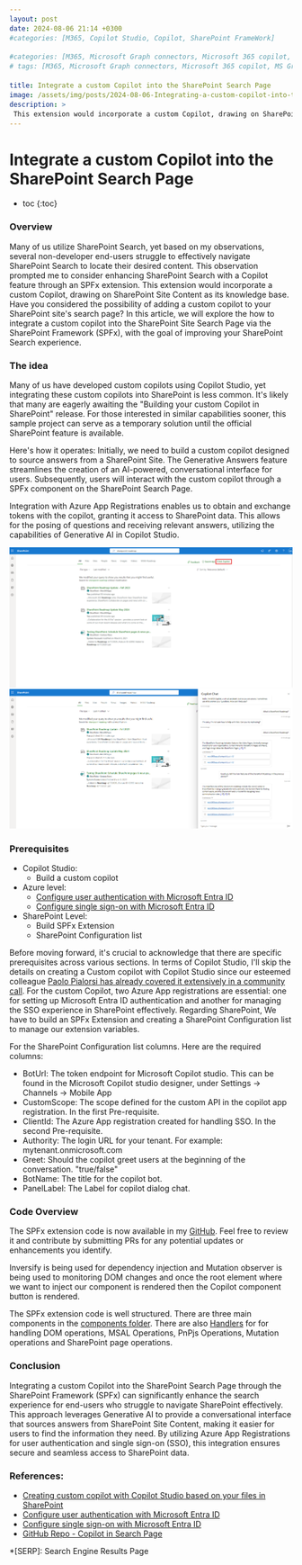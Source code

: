 ```yaml
---
layout: post
date: 2024-08-06 21:14 +0300
#categories: [M365, Copilot Studio, Copilot, SharePoint FrameWork]

#categories: [M365, Microsoft Graph connectors, Microsoft 365 copilot, m365 development]
# tags: [M365, Microsoft Graph connectors, Microsoft 365 copilot, MS Graph]

title: Integrate a custom Copilot into the SharePoint Search Page
image: /assets/img/posts/2024-08-06-Integrating-a-custom-copilot-into-the-SharePoint-Search-Page/screenshot-solution-in-action03.png
description: >
 This extension would incorporate a custom Copilot, drawing on SharePoint Site Content as its knowledge base. Have you considered the possibility of adding a custom copilot to your SharePoint site's search page? In this article, we will explore the how to integrate a custom copilot into the SharePoint Site Search Page via the SharePoint Framework (SPFx), with the goal of improving your SharePoint Search experience.
---
```


# Integrate a custom Copilot into the SharePoint Search Page

* toc
{:toc}


### Overview
Many of us utilize SharePoint Search, yet based on my observations, several non-developer end-users struggle to effectively navigate SharePoint Search to locate their desired content. This observation prompted me to consider enhancing SharePoint Search with a Copilot feature through an SPFx extension. This extension would incorporate a custom Copilot, drawing on SharePoint Site Content as its knowledge base. Have you considered the possibility of adding a custom copilot to your SharePoint site's search page? In this article, we will explore the how to integrate a custom copilot into the SharePoint Site Search Page via the SharePoint Framework (SPFx), with the goal of improving your SharePoint Search experience.


### The idea 
Many of us have developed custom copilots using Copilot Studio, yet integrating these custom copilots into SharePoint is less common. It's likely that many are eagerly awaiting the "Building your custom Copilot in SharePoint" release. For those interested in similar capabilities sooner, this sample project can serve as a temporary solution until the official SharePoint feature is available.

Here's how it operates: Initially, we need to build a custom copilot designed to source answers from a SharePoint Site. The Generative Answers feature streamlines the creation of an AI-powered, conversational interface for users.
Subsequently, users will interact with the custom copilot through a SPFx component on the SharePoint Search Page.

Integration with Azure App Registrations enables us to obtain and exchange tokens with the copilot, granting it access to SharePoint data. This allows for the posing of questions and receiving relevant answers, utilizing the capabilities of Generative AI in Copilot Studio.

![Integrate a custom Copilot into the SharePoint Search Page](/assets/img/posts/2024-08-06-Integrating-a-custom-copilot-into-the-SharePoint-Search-Page/screenshot-solution-in-action03.png)
![Integrate a custom Copilot into the SharePoint Search Page](/assets/img/posts/2024-08-06-Integrating-a-custom-copilot-into-the-SharePoint-Search-Page/screenshot-solution-in-action04.png)



### Prerequisites

- Copilot Studio:
    - Build a custom copilot
- Azure level:
    - [Configure user authentication with Microsoft Entra ID](https://learn.microsoft.com/en-us/microsoft-copilot-studio/configuration-authentication-azure-ad)
    -  [Configure single sign-on with Microsoft Entra ID](https://learn.microsoft.com/en-us/microsoft-copilot-studio/configure-sso?tabs=webApp#create-app-registrations-for-your-custom-website)
- SharePoint Level:
    - Build SPFx Extension
    - SharePoint Configuration list

Before moving forward, it's crucial to acknowledge that there are specific prerequisites across various sections. In terms of Copilot Studio, I'll skip the details on creating a Custom copilot with Copilot Studio since our esteemed colleague [Paolo Pialorsi has already covered it extensively in a community call](https://www.youtube.com/watch?v=yFCYwIFj3Jg). For the custom Copilot, two Azure App registrations are essential: one for setting up Microsoft Entra ID authentication and another for managing the SSO experience in SharePoint effectively. Regarding SharePoint, We have to build an SPFx Extension and creating a SharePoint Configuration list to manage our extension variables.

For the SharePoint Configuration list columns. Here are the required columns:
- BotUrl: The token endpoint for Microsoft Copilot studio. This can be found in the Microsoft Copilot studio designer, under Settings -> Channels -> Mobile App
- CustomScope: The scope defined for the custom API in the copilot app registration. In the first Pre-requisite.
- ClientId: The Azure App registration created for handling SSO. In the second Pre-requisite.
- Authority: The login URL for your tenant. For example: mytenant.onmicrosoft.com
- Greet: Should the copilot greet users at the beginning of the conversation. "true/false"
- BotName: The title for the copilot bot.
- PanelLabel: The Label for copilot dialog chat.


### Code Overview
The SPFx extension code is now available in my [GitHub](https://github.com/mohammadamer/copilot-in-search-page). Feel free to review it and contribute by submitting PRs for any potential updates or enhancements you identify.

Inversify is being used for dependency injection and Mutation observer is being used to monitoring DOM changes and once the root element where we want to inject our component is rendered then the Copilot component button is rendered.

The SPFx extension code is well structured. There are three main components in the [components folder](https://github.com/mohammadamer/copilot-in-search-page/tree/main/src/components/CopilotComponents). There are also [Handlers](https://github.com/mohammadamer/copilot-in-search-page/tree/main/src/extensions/copilotInSearch/Handlers) for for handling DOM operations, MSAL Operations, PnPjs Operations, Mutation operations and SharePoint page operations.

### Conclusion
Integrating a custom Copilot into the SharePoint Search Page through the SharePoint Framework (SPFx) can significantly enhance the search experience for end-users who struggle to navigate SharePoint effectively. This approach leverages Generative AI to provide a conversational interface that sources answers from SharePoint Site Content, making it easier for users to find the information they need. By utilizing Azure App Registrations for user authentication and single sign-on (SSO), this integration ensures secure and seamless access to SharePoint data.

### References:
* [Creating custom copilot with Copilot Studio based on your files in SharePoint](https://www.youtube.com/watch?v=yFCYwIFj3Jg)
* [Configure user authentication with Microsoft Entra ID](https://learn.microsoft.com/en-us/microsoft-copilot-studio/configuration-authentication-azure-ad)
* [Configure single sign-on with Microsoft Entra ID](https://learn.microsoft.com/en-us/microsoft-copilot-studio/configure-sso?tabs=webApp#create-app-registrations-for-your-custom-website)
* [GitHub Repo - Copilot in Search Page](https://github.com/mohammadamer/copilot-in-search-page)

*[SERP]: Search Engine Results Page